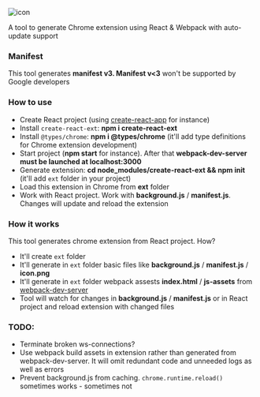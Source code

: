 ![icon](https://user-images.githubusercontent.com/7237762/222456904-638c8422-32b9-4b81-9632-2a009188cb8f.png)

A tool to generate Chrome extension using React & Webpack with auto-update support

### Manifest
This tool generates **manifest v3. Manifest v<3** won't be supported by Google developers


### How to use
- Create React project (using [create-react-app](https://create-react-app.dev) for instance)
- Install ```create-react-ext```: **npm i create-react-ext**
- Install ```@types/chrome```: **npm i @types/chrome** (it'll add type definitions for Chrome extension development)
- Start project (**npm start** for instance). After that **webpack-dev-server must be launched at localhost:3000**
- Generate extension: **cd node_modules/create-react-ext && npm init** (it'll add ```ext``` folder in your project)
- Load this extension in Chrome from **ext** folder
- Work with React project. Work with **background.js** / **manifest.js**. Changes will update and reload the extension


### How it works
This tool generates chrome extension from React project. How?
* It'll create ```ext``` folder
* It'll generate in ```ext``` folder basic files like **background.js** / **manifest.js** / **icon.png**
* It'll generate in ```ext``` folder webpack assests **index.html** / **js-assets** from [webpack-dev-server](https://github.com/webpack/webpack-dev-server)
* Tool will watch for changes in **background.js** / **manifest.js** or in React project and reload extension with changed files



### TODO:
* Terminate broken ws-connections?
* Use webpack build assets in extension rather than generated from webpack-dev-server. It will omit redundant code and unneeded logs as well as errors
* Prevent background.js from caching. ```chrome.runtime.reload()``` sometimes works - sometimes not